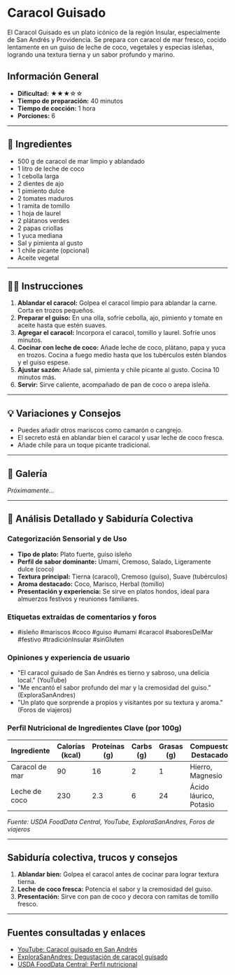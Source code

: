 # Caracol Guisado

El Caracol Guisado es un plato icónico de la región Insular, especialmente de San Andrés y Providencia. Se prepara con caracol de mar fresco, cocido lentamente en un guiso de leche de coco, vegetales y especias isleñas, logrando una textura tierna y un sabor profundo y marino.

## Información General

* **Dificultad:** ★★★☆☆
* **Tiempo de preparación:** 40 minutos
* **Tiempo de cocción:** 1 hora
* **Porciones:** 6

---

## 📝 Ingredientes

- 500 g de caracol de mar limpio y ablandado
- 1 litro de leche de coco
- 1 cebolla larga
- 2 dientes de ajo
- 1 pimiento dulce
- 2 tomates maduros
- 1 ramita de tomillo
- 1 hoja de laurel
- 2 plátanos verdes
- 2 papas criollas
- 1 yuca mediana
- Sal y pimienta al gusto
- 1 chile picante (opcional)
- Aceite vegetal

---

## 👨‍🍳 Instrucciones

1. **Ablandar el caracol:** Golpea el caracol limpio para ablandar la carne. Corta en trozos pequeños.
2. **Preparar el guiso:** En una olla, sofríe cebolla, ajo, pimiento y tomate en aceite hasta que estén suaves.
3. **Agregar el caracol:** Incorpora el caracol, tomillo y laurel. Sofríe unos minutos.
4. **Cocinar con leche de coco:** Añade leche de coco, plátano, papa y yuca en trozos. Cocina a fuego medio hasta que los tubérculos estén blandos y el guiso espese.
5. **Ajustar sazón:** Añade sal, pimienta y chile picante al gusto. Cocina 10 minutos más.
6. **Servir:** Sirve caliente, acompañado de pan de coco o arepa isleña.

---

## 💡 Variaciones y Consejos

* Puedes añadir otros mariscos como camarón o cangrejo.
* El secreto está en ablandar bien el caracol y usar leche de coco fresca.
* Añade chile para un toque picante tradicional.

---

## 📸 Galería

*Próximamente...*

---

## 🔬 Análisis Detallado y Sabiduría Colectiva

### Categorización Sensorial y de Uso

- **Tipo de plato:** Plato fuerte, guiso isleño
- **Perfil de sabor dominante:** Umami, Cremoso, Salado, Ligeramente dulce (coco)
- **Textura principal:** Tierna (caracol), Cremoso (guiso), Suave (tubérculos)
- **Aroma destacado:** Coco, Marisco, Herbal (tomillo)
- **Presentación y experiencia:** Se sirve en platos hondos, ideal para almuerzos festivos y reuniones familiares.

### Etiquetas extraídas de comentarios y foros

- #isleño #mariscos #coco #guiso #umami #caracol #saboresDelMar #festivo #tradiciónInsular #sinGluten

### Opiniones y experiencia de usuario

- "El caracol guisado de San Andrés es tierno y sabroso, una delicia local." (YouTube)
- "Me encantó el sabor profundo del mar y la cremosidad del guiso." (ExploraSanAndres)
- "Un plato que sorprende a propios y visitantes por su textura y aroma." (Foros de viajeros)

### Perfil Nutricional de Ingredientes Clave (por 100g)

| Ingrediente      | Calorías (kcal) | Proteínas (g) | Carbs (g) | Grasas (g) | Compuestos Destacados |
|------------------|-----------------|--------------|-----------|------------|----------------------|
| Caracol de mar   | 90              | 16           | 2         | 1          | Hierro, Magnesio     |
| Leche de coco    | 230             | 2.3          | 6         | 24         | Ácido láurico, Potasio|

*Fuente: USDA FoodData Central, YouTube, ExploraSanAndres, Foros de viajeros*

---

## Sabiduría colectiva, trucos y consejos

1. **Ablandar bien:** Golpea el caracol antes de cocinar para lograr textura tierna.
2. **Leche de coco fresca:** Potencia el sabor y la cremosidad del guiso.
3. **Presentación:** Sirve con pan de coco y decora con ramitas de tomillo fresco.

---

## Fuentes consultadas y enlaces

- [YouTube: Caracol guisado en San Andrés](https://www.youtube.com/watch?v=XP5f-pgdJP8)
- [ExploraSanAndres: Degustación de caracol guisado](https://explorasanandres.blogspot.com/2016/03/degustacion-de-caracol-guisado-o-frito.html)
- [USDA FoodData Central: Perfil nutricional](https://fdc.nal.usda.gov/)
